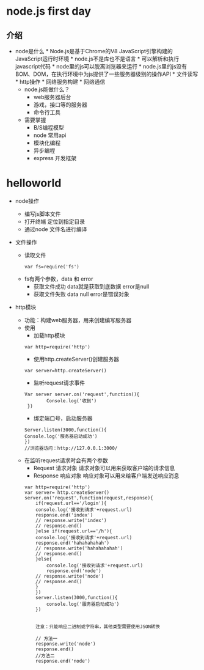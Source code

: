 # node.js first day

## 介绍

* node是什么
        * Node.js是基于Chrome的V8 JavaScript引擎构建的JavaScript运行时环境
            * node.js不是库也不是语言
            * 可以解析和执行javascript代码
            * node里的js可以脱离浏览器来运行
        * node.js里的js没有BOM、DOM，在执行环境中为js提供了一些服务器级别的操作API
            * 文件读写
            * http操作
            * 网络服务构建
            * 网络通信
    * node.js能做什么？
        * web服务器后台
        * 游戏，接口等的服务器
        * 命令行工具
    * 需要掌握
        * B/S编程模型
        * node 常用api
        * 模块化编程
        * 异步编程
        * express 开发框架

# helloworld
* node操作
    * 编写js脚本文件
    * 打开终端 定位到指定目录
    * 通过node 文件名进行编译

* 文件操作
    * 读取文件  
        ```
        var fs=require('fs')
        ```
    * fs有两个参数，data 和 error 
        * 获取文件成功 data就是获取到底数据  error是null
        * 获取文件失败 data null error是错误对象
* http模块
    * 功能：构建web服务器，用来创建编写服务器
    * 使用
        * 加载http模块
        ```
        var http=require('http')
        ```
        * 使用http.createServer()创建服务器
        ```
        var server=http.createServer()
        ```
        * 监听request请求事件
        ```
        Var server server.on('request',function(){
		        Console.log('收到')
         })
        ```
        * 绑定端口号，启动服务器
        ```
        Server.listen(3000,function(){
		Console.log('服务器启动成功')
        })
        //浏览器访问：http://127.0.0.1:3000/
        ```
    * 在监听request请求时会有两个参数
        * Request 请求对象 请求对象可以用来获取客户端的请求信息
        * Response 响应对象 响应对象可以用来给客户端发送响应消息
        ```
        var http=require('http')
        var server= http.createServer()
        server.on('request',function(request,response){
            if(request.url=='/login'){
            console.log('接收到请求'+request.url)
            response.end('index')
            // response.write('index')
            // response.end()
            }else if(request.url=='/h'){
            console.log('接收到请求'+request.url)
            response.end('hahahahahah')
            // response.write('hahahahahah')
            // response.end()
            }else{
                console.log('接收到请求'+request.url)
                response.end('node')
            // response.write('node')
            // response.end()
            }
            })
            server.listen(3000,function(){
                console.log('服务器启动成功')
            })


            注意：只能响应二进制或字符串，其他类型需要使用JSON转换

            // 方法一
            response.write('node')
            response.end()
            //方法二
            response.end('node')
        ```


    

